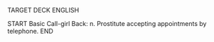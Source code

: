 TARGET DECK
ENGLISH

START
Basic
Call-girl
Back: n. Prostitute accepting appointments by telephone.
END
